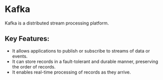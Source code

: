 # Kafka
Kafka is a distributed stream processing platform.

## Key Features:
- It allows applications to publish or subscribe to streams of data or events.
- It can store records in a fault-tolerant and durable manner, preserving the order of records.
- It enables real-time processing of records as they arrive.